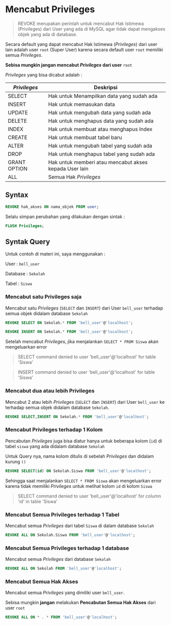 # Mencabut Privileges

> REVOKE merupakan perintah untuk mencabut Hak Istimewa (Privileges) dari User yang ada di MySQL agar tidak dapat mengakses objek yang ada di database.

Secara default yang dapat mencabut Hak Istimewa (_Privileges_) dari user lain adalah user `root` (Super User) karena secara default user `root` memiliki semua _Privileges_.

**Sebisa mungkin jangan mencabut _Privileges_ dari user** `root`

_Privileges_ yang bisa dicabut adalah :

| _Privileges_ | Deskripsi                                              |
| ------------ | ------------------------------------------------------ |
| SELECT       | Hak untuk Menampilkan data yang sudah ada              |
| INSERT       | Hak untuk memasukan data                               |
| UPDATE       | Hak untuk mengubah data yang sudah ada                 |
| DELETE       | Hak untuk menghapus data yang sudah ada                |
| INDEX        | Hak untuk membuat atau menghapus Index                 |
| CREATE       | Hak untuk membuat tabel baru                           |
| ALTER        | Hak untuk mengubah tabel yang sudah ada                |
| DROP         | Hak untuk menghapus tabel yang sudah ada               |
| GRANT OPTION | Hak untuk memberi atau mencabut akses kepada User lain |
| ALL          | Semua Hak _Privileges_                                 |

## Syntax

```sql
REVOKE hak_akses ON nama_objek FROM user;
```

Selalu simpan perubahan yang dilakukan dengan sintak :

```sql
FLUSH Privileges;
```

## Syntak Query

Untuk contoh di materi ini, saya menggunakan :

User : `bell_user`

Database : `Sekolah`

Tabel : `Siswa`

### Mencabut satu Privileges saja

Mencabut satu _Privileges_ (`SELECT` dan `INSERT`) dari User `bell_user` terhadap semua objek didalam database `Sekolah`

```sql
REVOKE SELECT ON Sekolah.* FROM 'bell_user'@'localhost';

REVOKE INSERT ON Sekolah.* FROM 'bell_user'@'localhost';
```

Setelah mencabut _Privileges_, jika menjalankan `SELECT * FROM Siswa` akan mengeluarkan error

> SELECT command denied to user 'bell_user'@'localhost' for table 'Siswa'

> INSERT command denied to user 'bell_user'@'localhost' for table 'Siswa'

### Mencabut dua atau lebih Privileges

Mencabut 2 atau lebih _Privileges_ (`SELECT` dan `INSERT`) dari User `bell_user` ke terhadap semua objek didalam database `Sekolah`.

```sql
REVOKE SELECT,INSERT ON Sekolah.* FROM 'bell_user'@'localhost';
```

### Mencabut Privileges terhadap 1 Kolom

Pencabutan _Privileges_ juga bisa diatur hanya untuk beberapa kolom (`id`) di tabel `siswa` yang ada didalam database `Sekolah`

Untuk Query nya, nama kolom ditulis di sebelah _Privileges_ dan didalam kurung `()`

```sql
REVOKE SELECT(id) ON Sekolah.Siswa FROM 'bell_user'@'localhost';
```

Sehingga saat menjalankan `SELECT * FROM Siswa` akan mengeluarkan error karena tidak memiliki _Privileges_ untuk melihat kolom `id` di kolom `Siswa`

> SELECT command denied to user 'bell_user'@'localhost' for column 'id' in table 'Siswa'

### Mencabut Semua Privileges terhadap 1 Tabel

Mencabut semua _Privileges_ dari tabel `Siswa` di dalam database `Sekolah`

```sql
REVOKE ALL ON Sekolah.Siswa FROM 'bell_user'@'localhost';
```

### Mencabut Semua Privileges terhadap 1 database

Mencabut semua _Privileges_ dari database `Sekolah`

```sql
REVOKE ALL ON Sekolah FROM 'bell_user'@'localhost';
```

### Mencabut Semua Hak Akses

Mencabut semua _Privileges_ yang dimiliki user `bell_user`.

Sebisa mungkin **jangan** melakukan **Pencabutan Semua Hak Akses** dari user `root`

```sql
REVOKE ALL ON * . * FROM 'bell_user'@'localhost';
```
